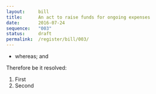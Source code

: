 ```yaml
---
layout:     bill
title:      An act to raise funds for ongoing expenses
date:       2016-07-24
sequence:   "003"
status:     draft
permalink:  /register/bill/003/
---
```


- whereas; and

Therefore be it resolved:

1. First
2. Second

